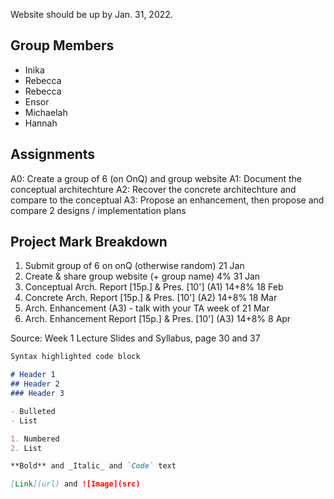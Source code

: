 Website should be up by Jan. 31, 2022. 

## Group Members
- Inika
- Rebecca
- Rebecca
- Ensor
- Michaelah
- Hannah

## Assignments
A0: Create a group of 6 (on OnQ) and group website
A1: Document the conceptual architechture
A2: Recover the concrete architechture and compare to the conceptual
A3: Propose an enhancement, then propose and compare 2 designs / implementation plans

## Project Mark Breakdown
1. Submit group of 6 on onQ (otherwise random)                           21 Jan 
2. Create & share group website (+ group name)                  4%       31 Jan 
3. Conceptual Arch. Report [15p.] & Pres. [10'] (A1)         14+8%       18 Feb 
4. Concrete Arch. Report [15p.] & Pres. [10'] (A2)           14+8%       18 Mar 
5. Arch. Enhancement (A3) - talk with your TA                    week of 21 Mar 
6. Arch. Enhancement Report [15p.] & Pres. [10'] (A3)         14+8%      8 Apr

Source: Week 1 Lecture Slides and Syllabus, page 30 and 37


```markdown
Syntax highlighted code block

# Header 1
## Header 2
### Header 3

- Bulleted
- List

1. Numbered
2. List

**Bold** and _Italic_ and `Code` text

[Link](url) and ![Image](src)
```



